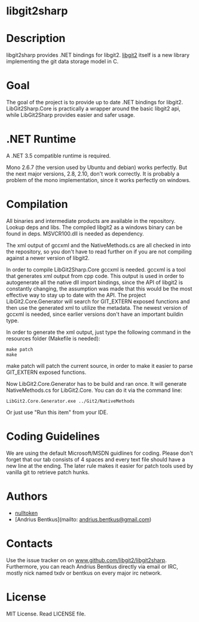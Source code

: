 libgit2sharp
============

Description
===========

libgit2sharp provides .NET bindings for libgit2.
[libgit2](http://libgit2.github.com/) itself is a new library
implementing the git data storage model in C.

Goal
====
The goal of the project is to provide up to date .NET bindings
for libgit2. LibGit2Sharp.Core is practically a wrapper around
the basic libgit2 api, while LibGit2Sharp provides easier and safer
usage.

.NET Runtime
============

A .NET 3.5 compatible runtime is required.

Mono 2.6.7 (the version used by Ubuntu and debian) works perfectly.
But the next major versions, 2.8, 2.10, don't work correctly.
It is probably a problem of the mono implementation, since it works
perfectly on windows.

Compilation
===========

All binaries and intermediate products are available in the
repository. Lookup deps and libs. The compiled libgit2 as a windows
binary can be found in deps. MSVCR100.dll is needed as dependency.

The xml output of gccxml and the NativeMethods.cs are all
checked in into the repository, so you don't have to read further on
if you are not compiling against a newer version of libgit2.

In order to compile LibGit2Sharp.Core gccxml is needed. gccxml is a tool
that generates xml output from cpp code. This output is used in order
to autogenerate all the native dll import bindings, since the API
of libgit2 is constantly changing, the assumption was made that this
would be the most effective way to stay up to date with the API. The
project LibGit2.Core.Generator will search for GIT_EXTERN exposed
functions and then use the generated xml to utilize the metadata.
The newest version of gccxml is needed, since earlier versions
don't have an important buildin type.

In order to generate the xml output, just type the following command
in the resources folder (Makefile is needed):

    make patch
    make

make patch will patch the current source, in order to make it easier to
parse GIT_EXTERN exposed functions.

Now LibGit2.Core.Generator has to be build and ran once. It will generate
NativeMethods.cs for LibGit2.Core. You can do it via the command line:

    LibGit2.Core.Generator.exe ../Git2/NativeMethods

Or just use "Run this item" from your IDE.

Coding Guidelines
=================

We are using the default Microsoft/MSDN guidlines for coding.
Please don't forget that our tab consists of 4 spaces and every
text file should have a new line at the ending.
The later rule makes it easier for patch tools used by vanilla
git to retrieve patch hunks.

Authors
=======

* [nulltoken](https://github.com/nulltoken)
* [Andrius Bentkus](mailto: andrius.bentkus@gmail.com)

Contacts
========

Use the issue tracker on on www.github.com/libgit2/libgit2sharp.
Furthermore, you can reach Andrius Bentkus directly via email or IRC,
mostly nick named txdv or bentkus on every major irc network.

License
=======
MIT License. Read LICENSE file.

